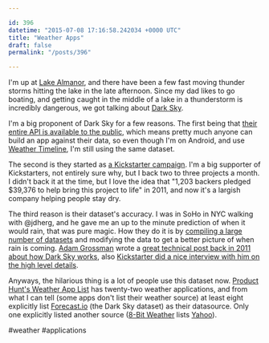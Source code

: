 ```yaml
---

id: 396
datetime: "2015-07-08 17:16:58.242034 +0000 UTC"
title: "Weather Apps"
draft: false
permalink: "/posts/396"

---
```


I'm up at [Lake Almanor](https://en.wikipedia.org/wiki/Lake_Almanor), and there have been a few fast moving thunder storms hitting the lake in the late afternoon. Since my dad likes to go boating, and getting caught in the middle of a lake in a thunderstorm is incredibly dangerous, we got talking about [Dark Sky](http://darkskyapp.com/).

I'm a big proponent of Dark Sky for a few reasons. The first being that [their entire API is available to the public](https://developer.forecast.io/), which means pretty much anyone can build an app against their data, so even though I'm on Android, and use [Weather Timeline](http://weathertimeline.com/), I'm still using the same dataset.

The second is they started as [a Kickstarter campaign](https://www.kickstarter.com/projects/jackadam/dark-sky-hyperlocal-weather-prediction-and-visuali). I'm a big supporter of Kickstarters, not entirely sure why, but I back two to three projects a month. I didn't back it at the time, but I love the idea that "1,203 backers pledged $39,376 to help bring this project to life" in 2011, and now it's a largish company helping people stay dry.

The third reason is their dataset's accuracy. I was in SoHo in NYC walking with @jdherg, and he gave me an up to the minute prediction of when it would rain, that was pure magic. How they do it is by [compiling a large number of datasets](https://forecast.io/raw/)  and modifying the data to get a better picture of when rain is coming. [Adam Grossman](http://jackadam.net/) wrote a [great technical post back in 2011 about how Dark Sky works](http://blog.jackadam.net/2011/how-dark-sky-works/), also [Kickstarter did a nice interview with him on the high level details](https://www.kickstarter.com/blog/featured-creator-adam-grossman-of-dark-sky).

Anyways, the hilarious thing is a lot of people use this dataset now. [Product Hunt's Weather App List](https://www.producthunt.com/e/weather-apps) has twenty-two weather applications, and from what I can tell (some apps don't list their weather source) at least eight explicitly list [Forecast.io](https://forecast.io/) (the Dark Sky dataset) as their datasource. Only one explicitly listed another source ([8-Bit Weather](http://8bitweather.co/) lists [Yahoo](https://weather.yahoo.com/)). 

#weather #applications
